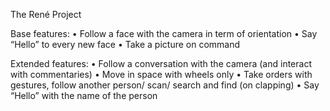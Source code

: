 The René Project

Base features:
•	Follow a face with the camera in term of orientation
•	Say “Hello” to every new face
•	Take a picture on command

Extended features:
•	Follow a conversation with the camera (and interact with commentaries)
•	Move in space with wheels only
•	Take orders with gestures, follow another person/ scan/ search and find (on clapping)
•	Say “Hello” with the name of the person
